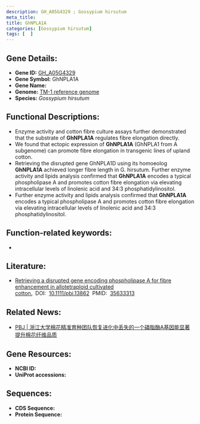 ```yaml
---
description: GH_A05G4329 ; Gossypium hirsutum
meta_title:
title: GhNPLA1A
categories: [Gossypium hirsutum]
tags: [  ]
---
```


## Gene Details:
- **Gene ID:**	[GH_A05G4329]()
- **Gene Symbol:** GhNPLA1A
- **Gene Name:** 
- **Genome:** [TM-1 reference genome]()
- **Species:** *Gossypium hirsutum*

## Functional Descriptions:
   - Enzyme activity and cotton fibre culture assays further demonstrated that the substrate of **GhNPLA1A** regulates fibre elongation directly. 
   - We found that ectopic expression of **GhNPLA1A** (GhNPLA1 from A subgenome) can promote fibre elongation in transgenic lines of upland cotton.
   - Retrieving the disrupted gene GhNPLA1D using its homoeolog **GhNPLA1A** achieved longer fibre length in G. hirsutum. Further enzyme activity and lipids analysis confirmed that **GhNPLA1A** encodes a typical phospholipase A and promotes cotton fibre elongation via elevating intracellular levels of linolenic acid and 34:3 phosphatidylinositol.
   - Further enzyme activity and lipids analysis confirmed that **GhNPLA1A** encodes a typical phospholipase A and promotes cotton fibre elongation via elevating intracellular levels of linolenic acid and 34:3 phosphatidylinositol.

## Function-related keywords:
   - [](/tags//)

## Literature:
   - [Retrieving a disrupted gene encoding phospholipase A for fibre enhancement in allotetraploid cultivated cotton.]( https://onlinelibrary.wiley.com/doi/10.1111/pbi.13862)&nbsp;&nbsp;DOI:&nbsp;&nbsp;[10.1111/pbi.13862](https://onlinelibrary.wiley.com/doi/10.1111/pbi.13862)&nbsp;&nbsp;PMID:&nbsp;&nbsp;[35633313](https://pubmed.ncbi.nlm.nih.gov/35633313/)

## Related News:
   - [PBJ | 浙江大学棉花精准育种团队恢复进化中丢失的一个磷脂酶A基因能显著提升棉花纤维品质](https://mp.weixin.qq.com/s?__biz=Mzg3MDEwNDEyMg==&mid=2247530225&idx=1&sn=8e0e88397b946ded716f864880186ca2&chksm=ce90dba4f9e752b2a2450271f0e0cda9c4e831376564108c0805679784e102e10edc696058b0&scene=27#wechat_redirect)

## Gene Resources:
- **NCBI ID:**  [](https://www.ncbi.nlm.nih.gov/gene/?term=)
- **UniProt accessions:** [](https://www.uniprot.org/uniprotkb//entry)



## Sequences:
- **CDS Sequence:**
- **Protein Sequence:**
